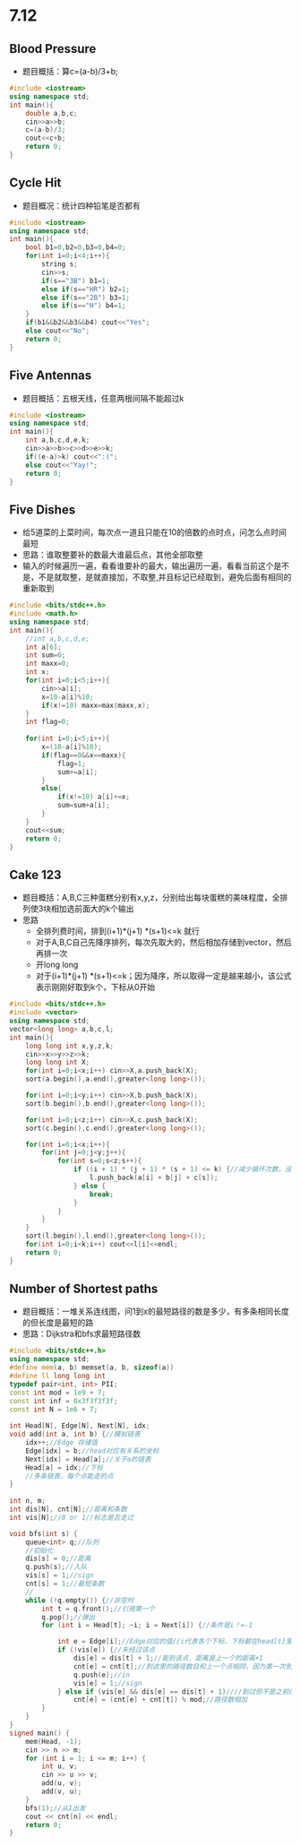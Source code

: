 # 7.12
##  Blood Pressure
* 题目概括：算c=(a-b)/3+b;
```c++
#include <iostream>
using namespace std;
int main(){
    double a,b,c;
    cin>>a>>b;
    c=(a-b)/3;
    cout<<c+b;
    return 0;
}
```
## Cycle Hit
* 题目概况：统计四种铅笔是否都有
```c++
#include <iostream>
using namespace std;
int main(){
    bool b1=0,b2=0,b3=0,b4=0;
    for(int i=0;i<4;i++){
        string s;
        cin>>s;
        if(s=="3B") b1=1;
        else if(s=="HR") b2=1;
        else if(s=="2B") b3=1;
        else if(s=="H") b4=1;
    }
    if(b1&&b2&&b3&&b4) cout<<"Yes";
    else cout<<"No";
    return 0;
}
```
## Five Antennas 
* 题目概括：五根天线，任意两根间隔不能超过k
```c++
#include <iostream>
using namespace std;
int main(){
    int a,b,c,d,e,k;
    cin>>a>>b>>c>>d>>e>>k;
    if((e-a)>k) cout<<":(";
    else cout<<"Yay!";
    return 0;
}
```
## Five Dishes 
* 给5道菜的上菜时间，每次点一道且只能在10的倍数的点时点，问怎么点时间最短
* 思路：谁取整要补的数最大谁最后点，其他全部取整
* 输入的时候遍历一遍，看看谁要补的最大，输出遍历一遍，看看当前这个是不是，不是就取整，是就直接加，不取整,并且标记已经取到，避免后面有相同的重新取到
```c++
#include <bits/stdc++.h>
#include <math.h>
using namespace std;
int main(){
    //int a,b,c,d,e;
    int a[6];
    int sum=0;
    int maxx=0;
    int x;
    for(int i=0;i<5;i++){
        cin>>a[i];
        x=10-a[i]%10;
        if(x!=10) maxx=max(maxx,x);
    }
    int flag=0;
    
    for(int i=0;i<5;i++){
        x=(10-a[i]%10);
        if(flag==0&&x==maxx){
            flag=1;
            sum+=a[i];
        }
        else{
            if(x!=10) a[i]+=x;
            sum=sum+a[i];
        }
    }
    cout<<sum;
    return 0;
}
```
## Cake 123 
* 题目概括：A,B,C三种蛋糕分别有x,y,z，分别给出每块蛋糕的美味程度，全排列使3块相加选前面大的k个输出
* 思路
  * 全排列费时间，排到(i+1)*(j+1) *(s+1)<=k 就行
  * 对于A,B,C自己先降序排列，每次先取大的，然后相加存储到vector，然后再排一次
  * 开long long 
  * 对于(i+1)*(j+1) *(s+1)<=k；因为降序，所以取得一定是越来越小，该公式表示刚刚好取到k个，下标从0开始
```c++
#include <bits/stdc++.h>
#include <vector>
using namespace std;
vector<long long> a,b,c,l;
int main(){
    long long int x,y,z,k;
    cin>>x>>y>>z>>k;
    long long int X;
    for(int i=0;i<x;i++) cin>>X,a.push_back(X);
    sort(a.begin(),a.end(),greater<long long>());

    for(int i=0;i<y;i++) cin>>X,b.push_back(X);
    sort(b.begin(),b.end(),greater<long long>());

    for(int i=0;i<z;i++) cin>>X,c.push_back(X);
    sort(c.begin(),c.end(),greater<long long>());

    for(int i=0;i<x;i++){
        for(int j=0;j<y;j++){
            for(int s=0;s<z;s++){
                if ((i + 1) * (j + 1) * (s + 1) <= k) {//减少循环次数，没必要
                    l.push_back(a[i] + b[j] + c[s]);
                } else {
                    break;
                }
            }
        }
    }
    sort(l.begin(),l.end(),greater<long long>());
    for(int i=0;i<k;i++) cout<<l[i]<<endl;
    return 0;
}
```
## Number of Shortest paths 
* 题目概括：一堆关系连线图，问1到x的最短路径的数是多少，有多条相同长度的但长度是最短的路
* 思路：Dijkstra和bfs求最短路径数
```c++
#include <bits/stdc++.h>
using namespace std;
#define mem(a, b) memset(a, b, sizeof(a))
#define ll long long int
typedef pair<int, int> PII;
const int mod = 1e9 + 7;
const int inf = 0x3f3f3f3f;
const int N = 1e6 + 7;
 
int Head[N], Edge[N], Next[N], idx;
void add(int a, int b) {//模拟链表
    idx++;//Edge 存储值
    Edge[idx] = b;//head对应有关系的坐标
    Next[idx] = Head[a];//关于a的链表
    Head[a] = idx;//下标
    //多条链表，每个点能走的点
}
 
int n, m;
int dis[N], cnt[N];//距离和条数
int vis[N];//0 or 1//标志是否走过

void bfs(int s) { 
    queue<int> q;//队列
    //初始化
    dis[s] = 0;//距离
    q.push(s);//入队
    vis[s] = 1;//sign
    cnt[s] = 1;//最短条数
    //
    while (!q.empty()) {//非空时
        int t = q.front();//引用第一个
        q.pop();//弹出
        for (int i = Head[t]; ~i; i = Next[i]) {//条件是i！=-1

            int e = Edge[i];//Edge对应的值//i代表各个下标，下标都在head[t]里面，head[t]是t点对于的其他连线的集合
            if (!vis[e]) {//未经过该点
                dis[e] = dis[t] + 1;//能到该点，距离是上一个的距离+1
                cnt[e] = cnt[t];//到这里的路径数目和上一个点相同，因为第一次到
                q.push(e);//in
                vis[e] = 1;//sign
            } else if (vis[e] && dis[e] == dis[t] + 1)////到过但不是之前的路
                cnt[e] = (cnt[e] + cnt[t]) % mod;//路径数相加
        }
    }
}
signed main() {
    mem(Head, -1);
    cin >> n >> m;
    for (int i = 1; i <= m; i++) {
        int u, v;
        cin >> u >> v;
        add(u, v);
        add(v, u);
    }
    bfs(1);//从1出发 
    cout << cnt[n] << endl;
    return 0;
}
```